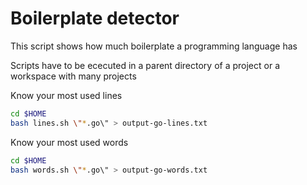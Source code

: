 # Boilerplate detector

This script shows how much boilerplate a programming language has 

Scripts have to be ececuted in a parent directory of a project or a workspace with many projects

Know your most used lines
```bash
cd $HOME
bash lines.sh \"*.go\" > output-go-lines.txt
```

Know your most used words
```bash
cd $HOME
bash words.sh \"*.go\" > output-go-words.txt
```
